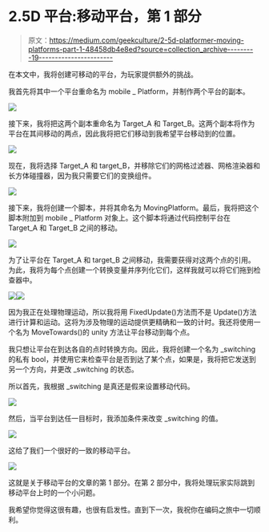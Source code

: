 # 2.5D 平台:移动平台，第 1 部分

> 原文：<https://medium.com/geekculture/2-5d-platformer-moving-platforms-part-1-48458db4e8ed?source=collection_archive---------19----------------------->

在本文中，我将创建可移动的平台，为玩家提供额外的挑战。

我首先将其中一个平台重命名为 mobile _ Platform，并制作两个平台的副本。

![](img/f8388f811fd5de02a4d7b337cf721d13.png)

接下来，我将把这两个副本重命名为 Target_A 和 Target_B。这两个副本将作为平台在其间移动的两点，因此我将把它们移动到我希望平台移动到的位置。

![](img/b6986135e37cf2850cc3eea6ca68b61c.png)

现在，我将选择 Target_A 和 target_B，并移除它们的网格过滤器、网格渲染器和长方体碰撞器，因为我只需要它们的变换组件。

![](img/e268c7922e09444bdcbb4904adf17a7e.png)

接下来，我将创建一个脚本，并将其命名为 MovingPlatform。最后，我将把这个脚本附加到 mobile _ Platform 对象上。这个脚本将通过代码控制平台在 Target_A 和 Target_B 之间的移动。

![](img/ece88710c0e7a05e760fa9d499ea1153.png)

为了让平台在 Target_A 和 target_B 之间移动，我需要获得对这两个点的引用。为此，我将为每个点创建一个转换变量并序列化它们，这样我就可以将它们拖到检查器中。

![](img/f9eb56b9532d74eadcd924bbba471c41.png)![](img/b283b13febfb6643b63344476d893447.png)

因为我正在处理物理运动，所以我将用 FixedUpdate()方法而不是 Update()方法进行计算和运动。这将为涉及物理的运动提供更精确和一致的计时。我还将使用一个名为 MoveTowards()的 unity 方法让平台移动到每个点。

我只想让平台在到达各自的点时转换方向。因此，我将创建一个名为 _switching 的私有 bool，并使用它来检查平台是否到达了某个点，如果是，我将把它发送到另一个方向，并更改 _switching 的状态。

所以首先，我根据 _switching 是真还是假来设置移动代码。

![](img/c208dba384d6fc6e20f441144b9963e0.png)

然后，当平台到达任一目标时，我添加条件来改变 _switching 的值。

![](img/b0d488e2991a28c55194a0fb546c8ef9.png)

这给了我们一个很好的一致的移动平台。

![](img/97a6bb9b0f6eec437c1785f8ce946db0.png)

这就是关于移动平台的文章的第 1 部分。在第 2 部分中，我将处理玩家实际跳到移动平台上时的一个小问题。

我希望你觉得这很有趣，也很有启发性。直到下一次，我祝你在编码之旅中一切顺利。